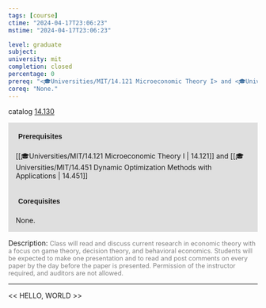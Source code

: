 ```yaml
---
tags: [course]
ctime: "2024-04-17T23:06:23"
mstime: "2024-04-17T23:06:23"

level: graduate
subject: 
university: mit
completion: closed
percentage: 0
prereq: "<🎓Universities/MIT/14.121 Microeconomic Theory I> and <🎓Universities/MIT/14.451 Dynamic Optimization Methods with Applications>"
coreq: "None."
---
```


catalog [14.130](http://student.mit.edu/catalog/m14a.html#14.130)

<span style="display: block; padding: 15px; background-color: rgb(100, 100, 100, 0.2);"><font id="m_prereq910_0" style="display: block; font-family: Arial, sans-serif; font-weight: bold; padding: 5px">Prerequisites</font><br><span id="prereq910_0">[[🎓Universities/MIT/14.121 Microeconomic Theory I | 14.121]] and [[🎓Universities/MIT/14.451 Dynamic Optimization Methods with Applications | 14.451]]</span></span>
<span style="display: block; padding: 15px; background-color: rgb(100, 100, 100, 0.2);"><font id="m_coreq910_0" style="display: block; font-family: Arial, sans-serif; font-weight: bold; padding: 5px">Corequisites</font><br><span id="coreq910_0">None.</span></span>

<font style="">Description:</font>
<font style="color: grey; font-size: 0.8rem;">Class will read and discuss current research in economic theory with a focus on game theory, decision theory, and behavioral economics. Students will be expected to make one presentation and to read and post comments on every paper by the day before the paper is presented. Permission of the instructor required, and auditors are not allowed.</font>



---

<< HELLO, WORLD >>
